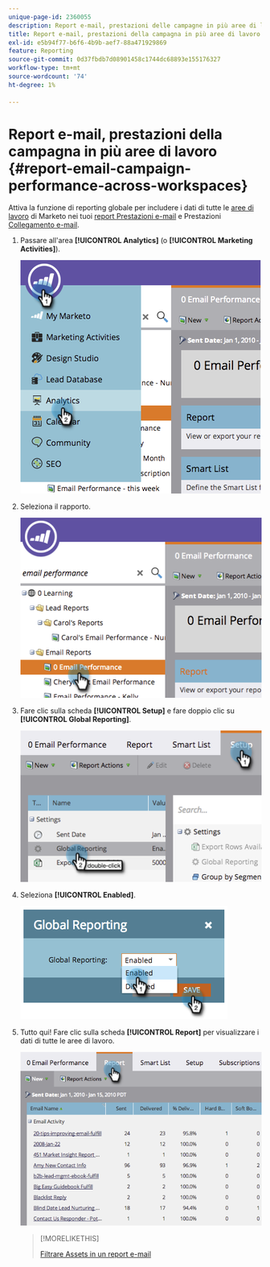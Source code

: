 ```yaml
---
unique-page-id: 2360055
description: Report e-mail, prestazioni delle campagne in più aree di lavoro - Documenti Marketo - Documentazione del prodotto
title: Report e-mail, prestazioni della campagna in più aree di lavoro
exl-id: e5b94f77-b6f6-4b9b-aef7-88a471929869
feature: Reporting
source-git-commit: 0d37fbdb7d08901458c1744dc68893e155176327
workflow-type: tm+mt
source-wordcount: '74'
ht-degree: 1%

---
```


# Report e-mail, prestazioni della campagna in più aree di lavoro {#report-email-campaign-performance-across-workspaces}

Attiva la funzione di reporting globale per includere i dati di tutte le [aree di lavoro](/help/marketo/product-docs/administration/workspaces-and-person-partitions/create-a-new-workspace.md) di Marketo nei tuoi [report Prestazioni e-mail](/help/marketo/product-docs/email-marketing/email-programs/email-program-data/email-performance-report.md) e Prestazioni [Collegamento e-mail](/help/marketo/product-docs/email-marketing/email-programs/email-program-data/email-link-performance-report.md).

1. Passare all&#39;area **[!UICONTROL Analytics]** (o **[!UICONTROL Marketing Activities]**).

   ![](assets/image2014-9-16-16-3a4-3a46.png)

1. Seleziona il rapporto.

   ![](assets/image2014-9-16-16-3a4-3a51.png)

1. Fare clic sulla scheda **[!UICONTROL Setup]** e fare doppio clic su **[!UICONTROL Global Reporting]**.

   ![](assets/image2014-9-16-16-3a4-3a58.png)

1. Seleziona **[!UICONTROL Enabled]**.

   ![](assets/image2014-9-16-16-3a5-3a4.png)

1. Tutto qui! Fare clic sulla scheda **[!UICONTROL Report]** per visualizzare i dati di tutte le aree di lavoro.

   ![](assets/image2014-9-16-16-3a5-3a8.png)

   >[!MORELIKETHIS]
   >
   >[Filtrare Assets in un report e-mail](/help/marketo/product-docs/reporting/basic-reporting/report-activity/filter-assets-in-an-email-report.md)
